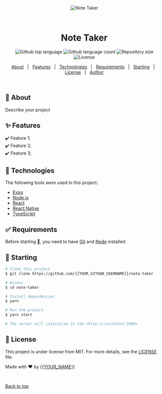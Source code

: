 <div align="center" id="top"> 
  <img src="./.github/app.gif" alt="Note Taker" />

  &#xa0;

  <!-- <a href="https://notetaker.netlify.app">Demo</a> -->
</div>

<h1 align="center">Note Taker</h1>

<p align="center">
  <img alt="Github top language" src="https://img.shields.io/github/languages/top/daniarinker/note-taker?color=56BEB8">

  <img alt="Github language count" src="https://img.shields.io/github/languages/count/daniarinker/note-taker?color=56BEB8">

  <img alt="Repository size" src="https://img.shields.io/github/repo-size/daniarinker/note-taker?color=56BEB8">

  <img alt="License" src="https://img.shields.io/github/license/daniarinker/note-taker?color=56BEB8">
</p>

<!-- Status -->

<!-- <h4 align="center"> 
	🚧  Note Taker 🚀 Under construction...  🚧
</h4> 

<hr> -->

<p align="center">
  <a href="#dart-about">About</a> &#xa0; | &#xa0; 
  <a href="#sparkles-features">Features</a> &#xa0; | &#xa0;
  <a href="#rocket-technologies">Technologies</a> &#xa0; | &#xa0;
  <a href="#white_check_mark-requirements">Requirements</a> &#xa0; | &#xa0;
  <a href="#checkered_flag-starting">Starting</a> &#xa0; | &#xa0;
  <a href="#memo-license">License</a> &#xa0; | &#xa0;
  <a href="https://github.com/{{YOUR_GITHUB_USERNAME}}" target="_blank">Author</a>
</p>

<br>

## :dart: About ##

Describe your project

## :sparkles: Features ##

:heavy_check_mark: Feature 1;\
:heavy_check_mark: Feature 2;\
:heavy_check_mark: Feature 3;

## :rocket: Technologies ##

The following tools were used in this project:

- [Expo](https://expo.io/)
- [Node.js](https://nodejs.org/en/)
- [React](https://pt-br.reactjs.org/)
- [React Native](https://reactnative.dev/)
- [TypeScript](https://www.typescriptlang.org/)

## :white_check_mark: Requirements ##

Before starting :checkered_flag:, you need to have [Git](https://git-scm.com) and [Node](https://nodejs.org/en/) installed.

## :checkered_flag: Starting ##

```bash
# Clone this project
$ git clone https://github.com/{{YOUR_GITHUB_USERNAME}}/note-taker

# Access
$ cd note-taker

# Install dependencies
$ yarn

# Run the project
$ yarn start

# The server will initialize in the <http://localhost:3000>
```

## :memo: License ##

This project is under license from MIT. For more details, see the [LICENSE](LICENSE.md) file.


Made with :heart: by <a href="https://github.com/{{YOUR_GITHUB_USERNAME}}" target="_blank">{{YOUR_NAME}}</a>

&#xa0;

<a href="#top">Back to top</a>
